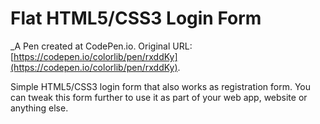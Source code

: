 # Flat HTML5/CSS3 Login Form
 _A Pen created at CodePen.io. Original URL: [https://codepen.io/colorlib/pen/rxddKy](https://codepen.io/colorlib/pen/rxddKy).

 Simple HTML5/CSS3 login form that also works as registration form. You can tweak this form further to use it as part of your web app, website or anything else. 